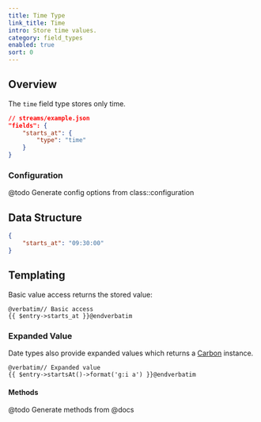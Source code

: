 ```yaml
---
title: Time Type
link_title: Time
intro: Store time values.
category: field_types
enabled: true
sort: 0
---
```


## Overview

The `time` field type stores only time.

```json
// streams/example.json
"fields": {
    "starts_at": {
        "type": "time"
    }
}
```

### Configuration

@todo Generate config options from class::configuration


## Data Structure

```json
{
    "starts_at": "09:30:00"
}
```

## Templating

Basic value access returns the stored value:

```blade
@verbatim// Basic access
{{ $entry->starts_at }}@endverbatim
```

### Expanded Value

Date types also provide expanded values which returns a [Carbon](https://carbon.nesbot.com/) instance.

```blade
@verbatim// Expanded value
{{ $entry->startsAt()->format('g:i a') }}@endverbatim
```

#### Methods

@todo Generate methods from @docs
